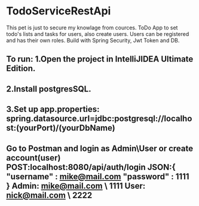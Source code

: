 # TodoServiceRestApi
This pet is just to secure my knowlage from cources.
ToDo App to set todo's lists and tasks for users, also create users. Users can be registered and has their own roles.
Build with Spring Security, Jwt Token and DB. 

To run:
1.Open the project in IntelliJIDEA Ultimate Edition.
-----
2.Install  postgresSQL.
-----
3.Set up app.properties: spring.datasource.url=jdbc:postgresql://localhost:(yourPort)/(yourDbName)
-----
Go to Postman and login as Admin\User or create account(user)
POST:localhost:8080/api/auth/login
JSON:{
"username" : mike@mail.com
"password" : 1111
}
Admin: mike@mail.com \ 1111
User: nick@mail.com \ 2222
----
